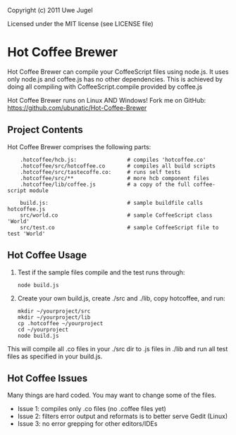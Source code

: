 Copyright (c) 2011 Uwe Jugel

Licensed under the MIT license (see LICENSE file)


Hot Coffee Brewer
=================

Hot Coffee Brewer can compile your CoffeeScript files using node.js. It uses only
node.js and coffee.js has no other dependencies. This is achieved by doing all
compiling with CoffeeScript.compile provided by coffee.js

Hot Coffee Brewer runs on Linux AND Windows!
Fork me on GitHub: https://github.com/ubunatic/Hot-Coffee-Brewer


Project Contents
----------------

Hot Coffee Brewer comprises the following parts:

		.hotcoffee/hcb.js:                # compiles 'hotcoffee.co'
		.hotcoffee/src/hotcoffee.co       # compiles all build scripts
		.hotcoffee/src/tastecoffe.co:     # runs self tests
		.hotcoffee/src/**                 # more hcb component files
		.hotcoffee/lib/coffee.js          # a copy of the full coffee-script module

		build.js:                         # sample buildfile calls hotcoffee.js
		src/world.co                      # sample CoffeeScript class 'World'
		src/test.co                       # sample CoffeeScript file to test 'World'


Hot Coffee Usage
----------------

1.	Test if the sample files compile and the test runs through:

		node build.js

2.	Create your own build.js, create ./src and ./lib, copy hotcoffee, and run:

		mkdir ~/yourproject/src
		mkdir ~/yourproject/lib
		cp .hotcoffee ~/yourproject
		cd ~/yourproject
		node build.js

This will compile all .co files in your ./src dir to .js files in ./lib
and run all test files as specified in your build.js.

Hot Coffee Issues
-----------------
Many things are hard coded. You may want to change some of the files.

* Issue 1: compiles only .co files (no .coffee files yet)
* Issue 2: filters error output and reformats is to better serve Gedit (Linux)
* Issue 3: no error grepping for other editors/IDEs



